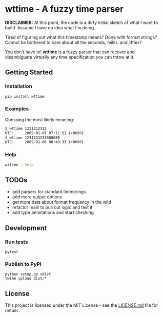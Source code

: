# wttime - A fuzzy time parser

**DISCLAIMER:** At this point, the code is a dirty initial sketch of what I want
 to build. Assume I have no idea what I'm doing.

Tired of figuring out what this timestamp means? Done with format strings?
Cannot be bothered to care about all the seconds, millis, and jiffies?

You don't have to! **wttime** is a fuzzy parser that can recover and
disambiguate virtually any time specification you can throw at it.

## Getting Started

### Installation

```sh
pip install wttime
```

### Examples

Guessing the most likely meaning:
```sh
$ wttime 1231312312
UTC:     2009-01-07 07:11:52 (+0000)
$ wttime 1231231233000000
UTC:     2009-01-06 08:40:33 (+0000)
```

### Help
```sh
wttime --help
```

## TODOs

- add parsers for standard timestrings
- add more output options
- get more data about format frequency in the wild
- refactor main to pull out logic and test it
- add type annotations and start checking

## Development

### Run tests

```
pytest
```

### Publish to PyPI

```
python setup.py sdist
twine upload dist/*
```


## License

This project is licensed under the MIT License - see the [LICENSE.md](LICENSE.md) file for details.

